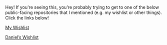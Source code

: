 Hey! If you're seeing this, you're probably trying to get to one of the below public-facing repositories that I mentioned (e.g. my wishlist or other things). Click the links below!

[My Wishlist](wishlist.md)

[Daniel’s Wishlist](danielwishlist.md)